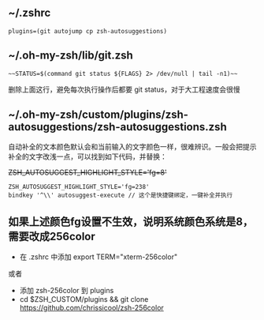 ## ~/.zshrc
```
plugins=(git autojump cp zsh-autosuggestions)
```

## ~/.oh-my-zsh/lib/git.zsh
```
~~STATUS=$(command git status ${FLAGS} 2> /dev/null | tail -n1)~~
```
删除上面这行，避免每次执行操作后都要 git status，对于大工程速度会很慢

## ~/.oh-my-zsh/custom/plugins/zsh-autosuggestions/zsh-autosuggestions.zsh
自动补全的文本颜色默认会和当前输入的文字颜色一样，很难辨识。一般会把提示补全的文字改浅一点，可以找到如下代码，并替换：

~~ZSH_AUTOSUGGEST_HIGHLIGHT_STYLE='fg=8'~~
```
ZSH_AUTOSUGGEST_HIGHLIGHT_STYLE='fg=238'
bindkey '^\\' autosuggest-execute // 这个是快捷键绑定，一键补全并执行
```

## 如果上述颜色fg设置不生效，说明系统颜色系统是8，需要改成256color
- 在 .zshrc 中添加 export TERM="xterm-256color"

或者
- 添加 zsh-256color 到 plugins
- cd $ZSH_CUSTOM/plugins && git clone https://github.com/chrissicool/zsh-256color


